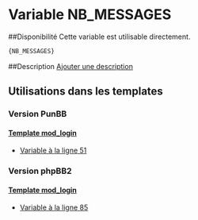 # Variable NB_MESSAGES

##Disponibilité
Cette variable est utilisable directement.

```html
{NB_MESSAGES}
```

##Description
[Ajouter une description](https://fa-tvars.appspot.com/var/NB_MESSAGES)

## Utilisations dans les templates

### Version PunBB

#### [Template mod_login](punbb/mod_login.md#readme)
* [Variable &agrave; la ligne 51](../punbb/mod_login.tpl#L51)

### Version phpBB2

#### [Template mod_login](subsilver/mod_login.md#readme)
* [Variable &agrave; la ligne 85](../subsilver/mod_login.tpl#L85)